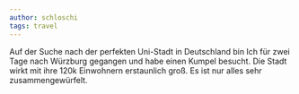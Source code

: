 ```yaml
---
author: schloschi
tags: travel
---
```


Auf der Suche nach der perfekten Uni-Stadt in Deutschland bin Ich für zwei
Tage nach Würzburg gegangen und habe einen Kumpel besucht. Die Stadt wirkt mit
ihre 120k Einwohnern erstaunlich groß. Es ist nur alles sehr
zusammengewürfelt. 
